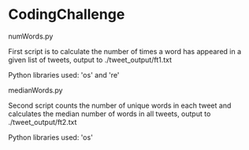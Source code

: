 # CodingChallenge

numWords.py

First script is to calculate the number of times a word has appeared in a given list of tweets, output to ./tweet_output/ft1.txt

Python libraries used: 'os' and 're'

medianWords.py

Second script counts the number of unique words in each tweet and calculates the median number of words in all tweets, output to ./tweet_output/ft2.txt

Python libraries used: 'os'
